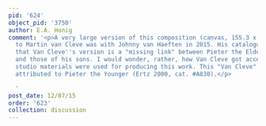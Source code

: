 ```yaml
---
pid: '624'
object_pid: '3750'
author: E.A. Honig
comment: '<p>A very large version of this composition (canvas, 155.3 x 256)  attributed
  to Martin van Cleve was with Johnny van Haeften in 2015. His catalogue suggests
  that Van Cleve''s version is a "missing link" between Pieter the Elder''s version
  and those of his sons. I would wonder, rather, how Van Cleve got access to whatever
  studio materials were used for producing this work. This "Van Cleve" work was formerly
  attributed to Pieter the Younger (Ertz 2000, cat. #A830).</p>

  '
post_date: 12/07/15
order: '623'
collection: discussion
---
```

